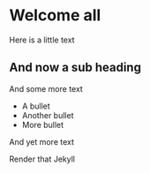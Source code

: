 # Welcome all

Here is a little text

## And now a sub heading

And some more text 

-  A bullet
- Another bullet
- More bullet

And yet more text


Render that Jekyll

